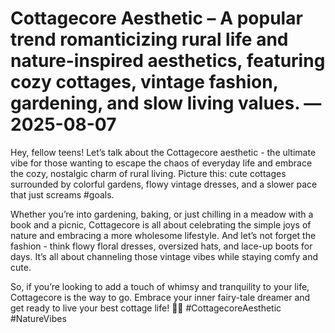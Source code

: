 # Cottagecore Aesthetic – A popular trend romanticizing rural life and nature-inspired aesthetics, featuring cozy cottages, vintage fashion, gardening, and slow living values. — 2025-08-07

Hey, fellow teens! Let’s talk about the Cottagecore aesthetic - the ultimate vibe for those wanting to escape the chaos of everyday life and embrace the cozy, nostalgic charm of rural living. Picture this: cute cottages surrounded by colorful gardens, flowy vintage dresses, and a slower pace that just screams #goals.

Whether you’re into gardening, baking, or just chilling in a meadow with a book and a picnic, Cottagecore is all about celebrating the simple joys of nature and embracing a more wholesome lifestyle. And let’s not forget the fashion - think flowy floral dresses, oversized hats, and lace-up boots for days. It’s all about channeling those vintage vibes while staying comfy and cute.

So, if you’re looking to add a touch of whimsy and tranquility to your life, Cottagecore is the way to go. Embrace your inner fairy-tale dreamer and get ready to live your best cottage life! 🌿🌸 #CottagecoreAesthetic #NatureVibes